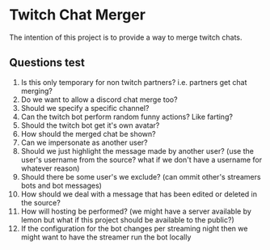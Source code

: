 # Twitch Chat Merger

The intention of this project is to provide a way to merge twitch chats.

## Questions test

1. Is this only temporary for non twitch partners? i.e. partners get chat merging?
2. Do we want to allow a discord chat merge too?
  1. Should we specify a specific channel?
3. Can the twitch bot perform random funny actions? Like farting?
4. Should the twitch bot get it's own avatar?
5. How should the merged chat be shown?
  1. Can we impersonate as another user?
  2. Should we just highlight the message made by another user? (use the user's username from the source? what if we don't have a username for whatever reason)
  3. Should there be some user's we exclude? (can ommit other's streamers bots and bot messages)
  4. How should we deal with a message that has been edited or deleted in the source?
6. How will hosting be performed? (we might have a server available by lemon but what if this project should be available to the public?)
  1. If the configuration for the bot changes per streaming night then we might want to have the streamer run the bot locally
